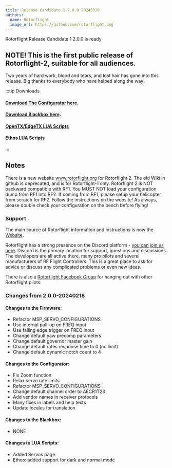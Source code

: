 ```yaml
---
title: Release Candidate 1 2.0.0 20240329
authors:
  name: Rotorflight
  image_url: https://github.com/rotorflight.png
---
```


Rotorflight Release Candidate 1 2.0.0 is ready

## NOTE! This is the first public release of Rotorflight-2, suitable for all audiences.

Two years of hard work, blood and tears, and lost hair has gone into this release. Big thanks to everybody who have helped along the way!

:::tip Downloads 
#### [Download The Configurator here](https://github.com/rotorflight/rotorflight-configurator/releases/tag/release/2.0.0-RC1).  
#### [Download Blackbox here](https://github.com/rotorflight/rotorflight-blackbox/releases/tag/release/2.0.0-RC1).  
#### [OpenTX/EdgeTX LUA Scripts](https://github.com/rotorflight/rotorflight-lua-scripts/releases/tag/release/2.0.0-RC1)  
#### [Ethos LUA Scripts](https://github.com/rotorflight/rotorflight-lua-ethos/releases/tag/release/2.0.0-RC1)
:::

## Notes
There is a new website www.rotorflight.org for Rotorflight 2. The old Wiki in github is deprecated, and is for Rotorflight-1 only. Rotorflight 2 is NOT backward compatible with RF1. You MUST NOT load your configuration dump from RF1 into RF2. If coming from RF1, please setup your helicopter from scratch for RF2. Follow the instructions on the website! As always, please double check your configuration on the bench before flying!

### Support
The main source of Rotorflight information and instructions is now the [Website](https://www.rotorflight.org).

Rotorflight has a strong presence on the Discord platform - [you can join us here](https://discord.gg/6QUySXdEvd). Discord is the primary location for support, questions and discussions. The developers are all active there, many pro pilots and several manufacturers of RF Flight Controllers. This is a great place to ask for advice or discuss any complicated problems or even new ideas.

There is also a [Rotorflight Facebook Group](https://www.facebook.com/groups/876445460825093/) for hanging out with other Rotorflight pilots. 

### Changes from 2.0.0-20240218

#### Changes to the Firmware:
* Refactor MSP_SERVO_CONFIGURATIONS
* Use internal pull-up on FREQ input
* Use falling edge trigger on FREQ input
* Change default yaw precomp parameters
* Change default governor master gain
* Change default rates response time to 0 (no limit)
* Change default dynamic notch count to 4

#### Changes to the Configurator:
* Fix Zoom function
* Relax servo rate limits
* Refactor MSP_SERVO_CONFIGURATIONS
* Change default channel order to AECR1T23
* Add vendor names in receiver protocols
* Many fixes in labels and help texts
* Update locales for translation

#### Changes to the Blackbox:
* NONE

#### Changes to LUA Scripts:
* Added Servos page
* Ethos: added support for dark and normal mode
